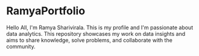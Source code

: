 # RamyaPortfolio
Hello All, I'm Ramya Sharivirala. This is my profile and I'm passionate about data analytics. This repository showcases my work on data insights and aims to share knowledge, solve problems, and collaborate with the community.
